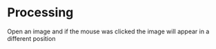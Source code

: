 # Processing

Open an image and if the mouse was clicked the image will appear in a different position
